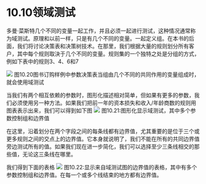 # 10.10领域测试

多曼·菜斯特几个不同的变量一起工作，并且必须一起进行测试，这种情况通常称为域测试。原理和以前一样，只是有几个不同的变量。一起定义组。在本书的后面，我们将讨论决策表和决策树技术。在那里，我们根据大量的规则划分所有客户，其中每个规则取決于几个不同的变量。规则集的一个独特之处是分组的方式，例如下表中的规则3、4、6和7

![](https://tva1.sinaimg.cn/large/008i3skNgy1gykiu3y3aoj30j415sdi8.jpg)
图10.20图书订购样例中参数决策表当组由几个不同的共同作用的变量组成时，就会使用域测试

当我们有两个相互依赖的参数时，图形化描述相对简单，但如果有更多的参数，我们必须使用另一种方法。如果我们把前一年的资本损失和收入/年龄商数的规则用图表表示出来，我们可以得到如下图
![](https://tva1.sinaimg.cn/large/008i3skNgy1gykitxb6iyj31640sijsr.jpg)
图10.21:图形化显示域测试，其中多个参数控制组和边界值

在这里，沿着划分在两个字段之间的每条线都有边界值，尤其重要的是位于三个或更多规则之间的交点上的边界值。它本身就说明了，我们不能在所有的共同边界值旁边测试所有的值。如果我们现在进一步简化，我们可以选择至少三条线相交的那些值，无论这三条线在哪里。

我们得到下面的表格
![](https://tva1.sinaimg.cn/large/008i3skNgy1gykiu3y3aoj30j415sdi8.jpg)
图10.22:显示来自域测试图的边界值的表格，其中有多个参数控制组和边界值。在每一个或多个线结束的地方都有边界值。
